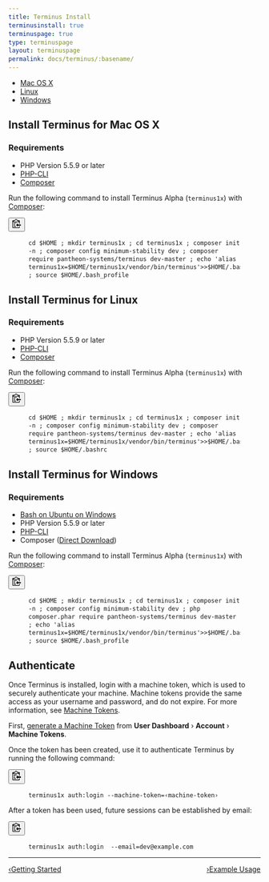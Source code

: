 ```yaml
---
title: Terminus Install
terminusinstall: true
terminuspage: true
type: terminuspage
layout: terminuspage
permalink: docs/terminus/:basename/
---
```

<!-- Tab Nav -->
<ul class="nav nav-tabs" role="tablist">
  <li id="mactab" role="presentation" class="active"><a href="#mac" aria-controls="mac" role="tab" data-toggle="tab">Mac OS X</a></li>
  <li id="linuxtab" role="presentation"><a href="#linux" aria-controls="linux" role="tab" data-toggle="tab">Linux</a></li>
  <li id="wintab" role="presentation"><a href="#win" aria-controls="win" role="tab" data-toggle="tab">Windows</a></li>
</ul>

<!-- Tab Panes -->
<div class="tab-content">
  <!-- Unix: Mac Instructions -->
  <div role="tabpanel" class="tab-pane active" id="mac">
    <h2 class="tab-content-heading">Install Terminus for Mac OS X</h2>
    <h3>Requirements</h3>
    <ul>
      <li>PHP Version 5.5.9 or later</li>
      <li><a href="http://www.php-cli.com/">PHP-CLI</a></li>
      <li><a href="https://getcomposer.org/download">Composer</a></li>
    </ul>
    <p class="instruction">Run the following command to install Terminus Alpha (<code>terminus1x</code>) with <a href="https://getcomposer.org/doc/00-intro.md">Composer</a>:</p>
    <div class="copy-snippet">
      <button class="btn btn-default btn-clippy" data-clipboard-target="#mac-install-composer"><img class="clippy" src="/source/docs/assets/images/clippy.svg" width="17" alt="Copy to clipboard"></button>
      <figure><pre id="mac-install-composer"><code class="bash" data-lang="bash">cd $HOME ; mkdir terminus1x ; cd terminus1x ; composer init -n ; composer config minimum-stability dev ; composer require pantheon-systems/terminus dev-master ; echo 'alias terminus1x=$HOME/terminus1x/vendor/bin/terminus'>>$HOME/.bash_profile ; source $HOME/.bash_profile</code></pre></figure>
    </div>
  </div>
  <!-- Unix: Linux Instructions -->
  <div role="tabpanel" class="tab-pane" id="linux">
    <h2 class="tab-content-heading">Install Terminus for Linux</h2>
    <h3>Requirements</h3>
    <ul>
      <li>PHP Version 5.5.9 or later</li>
      <li><a href="http://www.php-cli.com/">PHP-CLI</a></li>
      <li><a href="https://getcomposer.org/download">Composer</a></li>
    </ul>
    <p class="instruction">Run the following command to install Terminus Alpha (<code>terminus1x</code>) with <a href="https://getcomposer.org/doc/00-intro.md">Composer</a>:</p>
    <div class="copy-snippet">
      <button class="btn btn-default btn-clippy" data-clipboard-target="#linux-install-composer"><img class="clippy" src="/source/docs/assets/images/clippy.svg" width="17" alt="Copy to clipboard"></button>
      <figure><pre id="linux-install-composer"><code class="bash" data-lang="bash">cd $HOME ; mkdir terminus1x ; cd terminus1x ; composer init -n ; composer config minimum-stability dev ; composer require pantheon-systems/terminus dev-master ; echo 'alias terminus1x=$HOME/terminus1x/vendor/bin/terminus'>>$HOME/.bashrc ; source $HOME/.bashrc</code></pre></figure>
    </div>
  </div>
  <!-- Windows Instructions -->
    <div role="tabpanel" class="tab-pane" id="win">
    <h2 class="tab-content-heading">Install Terminus for Windows</h2>
    <h3>Requirements</h3>
    <ul>
      <li><a href="https://msdn.microsoft.com/en-us/commandline/wsl/install_guide">Bash on Ubuntu on Windows</a></li>
      <li>PHP Version 5.5.9 or later</li>
      <li><a href="http://www.php-cli.com/">PHP-CLI</a></li>
      <li>Composer (<a href="https://getcomposer.org/Composer-Setup.exe">Direct Download</a>)</li>
    </ul>
    <p class="instruction">Run the following command to install Terminus Alpha (<code>terminus1x</code>) with <a href="https://getcomposer.org/doc/00-intro.md">Composer</a>:</p>
    <div class="copy-snippet">
      <button class="btn btn-default btn-clippy" data-clipboard-target="#win-install-composer"><img class="clippy" src="/source/docs/assets/images/clippy.svg" width="17" alt="Copy to clipboard"></button>
      <figure><pre id="win-install-composer"><code class="bash" data-lang="bash">cd $HOME ; mkdir terminus1x ; cd terminus1x ; composer init -n ; composer config minimum-stability dev ; php composer.phar require pantheon-systems/terminus dev-master ; echo 'alias terminus1x=$HOME/terminus1x/vendor/bin/terminus'>>$HOME/.bash_profile ; source $HOME/.bash_profile</code></pre></figure>
    </div>
    </div>
</div>

<h2>Authenticate</h2>
<p>Once Terminus is installed, login with a machine token, which is used to securely authenticate your machine. Machine tokens provide the same access as your username and password, and do not expire. For more information, see <a href="/docs/machine-tokens">Machine Tokens</a>.</p>
<p>First, <a href="https://dashboard.pantheon.io/machine-token/create">generate a Machine Token</a> from <strong>User Dashboard</strong> &rsaquo; <strong>Account</strong> &rsaquo; <strong>Machine Tokens</strong>.</p>
<p class="instruction">Once the token has been created, use it to authenticate Terminus by running the following command:</p>
<div class="copy-snippet">
  <button class="btn btn-default btn-clippy" data-clipboard-target="#mac-mt-auth"><img class="clippy" src="/source/docs/assets/images/clippy.svg" width="17" alt="Copy to clipboard"></button>
  <figure><pre id="mac-mt-auth"><code class="bash" data-lang="bash">terminus1x auth:login --machine-token=&lsaquo;machine-token&rsaquo;</code></pre></figure>
</div>
<p class="instruction">After a token has been used, future sessions can be established by email:</p>
<div class="copy-snippet">
  <button class="btn btn-default btn-clippy" data-clipboard-target="#mac-mt-login"><img class="clippy" src="/source/docs/assets/images/clippy.svg" width="17" alt="Copy to clipboard"></button>
  <figure><pre id="mac-mt-login"><code class="bash" data-lang="bash">terminus1x auth:login  --email=dev@example.com</code></pre></figure>
</div>

<div class="terminus-pager">
  <hr>
  <a style="float:left;" href="/docs/terminus"><span class="terminus-pager-lsaquo">&lsaquo;</span>Getting Started</a>
  <a style="float:right;" href="/docs/terminus/examples"><span class="terminus-pager-rsaquo">&rsaquo;</span>Example Usage</a>
</div>
